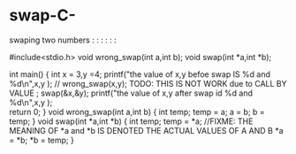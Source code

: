 # swap-C-
swaping two numbers :  : : : : :

#include<stdio.h>
void wrong_swap(int a,int b);
void swap(int *a,int *b);

int main() {
    int x = 3,y =4;
    printf("the value of x,y befoe swap IS %d and %d\n",x,y );
    // wrong_swap(x,y); TODO: THIS IS NOT WORK due to CALL BY VALUE ;
    swap(&x,&y);
    printf("the value of x,y after swap id %d and %d\n",x,y );  
    return 0;
}
void wrong_swap(int a,int b) {
    int temp;
    temp = a;
    a = b;
    b = temp;
}
void swap(int *a,int *b) {
    int temp;
    temp = *a; //FIXME: THE MEANING OF *a and *b IS DENOTED THE ACTUAL VALUES OF  A AND B 
    *a = *b;
    *b = temp;
}    

    
     

